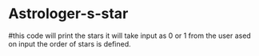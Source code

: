 # Astrologer-s-star
#this code will print the stars it will take input as 0 or 1 from the user ased on input the order of stars is defined.
